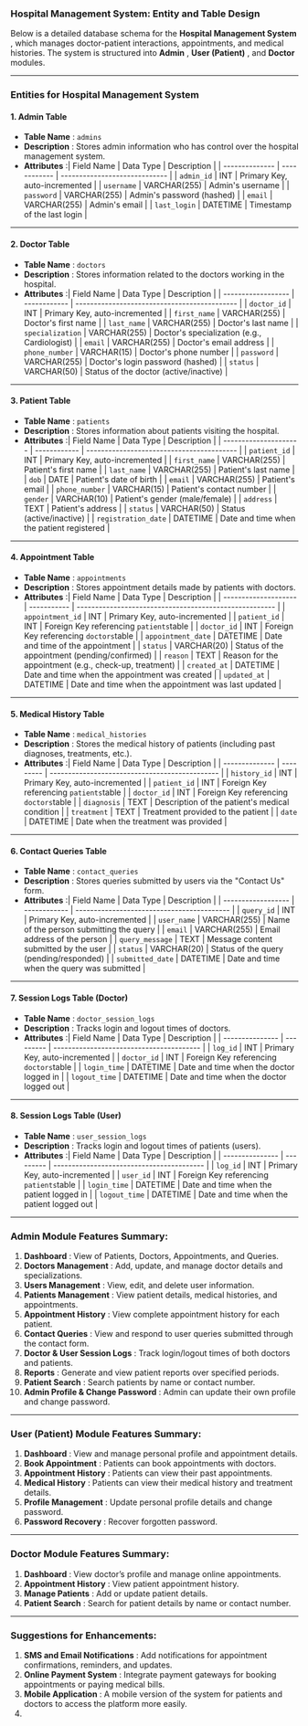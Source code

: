### **Hospital Management System: Entity and Table Design**

Below is a detailed database schema for the  **Hospital Management System** , which manages doctor-patient interactions, appointments, and medical histories. The system is structured into  **Admin** ,  **User (Patient)** , and **Doctor** modules.

---

### **Entities for Hospital Management System**

#### 1. **Admin Table**

* **Table Name** : `admins`
* **Description** : Stores admin information who has control over the hospital management system.
* **Attributes** :| Field Name     | Data Type    | Description                   |
  | -------------- | ------------ | ----------------------------- |
  | `admin_id`   | INT          | Primary Key, auto-incremented |
  | `username`   | VARCHAR(255) | Admin's username              |
  | `password`   | VARCHAR(255) | Admin's password (hashed)     |
  | `email`      | VARCHAR(255) | Admin's email                 |
  | `last_login` | DATETIME     | Timestamp of the last login   |

---

#### 2. **Doctor Table**

* **Table Name** : `doctors`
* **Description** : Stores information related to the doctors working in the hospital.
* **Attributes** :| Field Name         | Data Type    | Description                                  |
  | ------------------ | ------------ | -------------------------------------------- |
  | `doctor_id`      | INT          | Primary Key, auto-incremented                |
  | `first_name`     | VARCHAR(255) | Doctor's first name                          |
  | `last_name`      | VARCHAR(255) | Doctor's last name                           |
  | `specialization` | VARCHAR(255) | Doctor's specialization (e.g., Cardiologist) |
  | `email`          | VARCHAR(255) | Doctor's email address                       |
  | `phone_number`   | VARCHAR(15)  | Doctor's phone number                        |
  | `password`       | VARCHAR(255) | Doctor's login password (hashed)             |
  | `status`         | VARCHAR(50)  | Status of the doctor (active/inactive)       |

---

#### 3. **Patient Table**

* **Table Name** : `patients`
* **Description** : Stores information about patients visiting the hospital.
* **Attributes** :| Field Name            | Data Type    | Description                               |
  | --------------------- | ------------ | ----------------------------------------- |
  | `patient_id`        | INT          | Primary Key, auto-incremented             |
  | `first_name`        | VARCHAR(255) | Patient's first name                      |
  | `last_name`         | VARCHAR(255) | Patient's last name                       |
  | `dob`               | DATE         | Patient's date of birth                   |
  | `email`             | VARCHAR(255) | Patient's email                           |
  | `phone_number`      | VARCHAR(15)  | Patient's contact number                  |
  | `gender`            | VARCHAR(10)  | Patient's gender (male/female)            |
  | `address`           | TEXT         | Patient's address                         |
  | `status`            | VARCHAR(50)  | Status (active/inactive)                  |
  | `registration_date` | DATETIME     | Date and time when the patient registered |

---

#### 4. **Appointment Table**

* **Table Name** : `appointments`
* **Description** : Stores appointment details made by patients with doctors.
* **Attributes** :| Field Name           | Data Type   | Description                                            |
  | -------------------- | ----------- | ------------------------------------------------------ |
  | `appointment_id`   | INT         | Primary Key, auto-incremented                          |
  | `patient_id`       | INT         | Foreign Key referencing `patients`table              |
  | `doctor_id`        | INT         | Foreign Key referencing `doctors`table               |
  | `appointment_date` | DATETIME    | Date and time of the appointment                       |
  | `status`           | VARCHAR(20) | Status of the appointment (pending/confirmed)          |
  | `reason`           | TEXT        | Reason for the appointment (e.g., check-up, treatment) |
  | `created_at`       | DATETIME    | Date and time when the appointment was created         |
  | `updated_at`       | DATETIME    | Date and time when the appointment was last updated    |

---

#### 5. **Medical History Table**

* **Table Name** : `medical_histories`
* **Description** : Stores the medical history of patients (including past diagnoses, treatments, etc.).
* **Attributes** :| Field Name     | Data Type | Description                                    |
  | -------------- | --------- | ---------------------------------------------- |
  | `history_id` | INT       | Primary Key, auto-incremented                  |
  | `patient_id` | INT       | Foreign Key referencing `patients`table      |
  | `doctor_id`  | INT       | Foreign Key referencing `doctors`table       |
  | `diagnosis`  | TEXT      | Description of the patient's medical condition |
  | `treatment`  | TEXT      | Treatment provided to the patient              |
  | `date`       | DATETIME  | Date when the treatment was provided           |

---

#### 6. **Contact Queries Table**

* **Table Name** : `contact_queries`
* **Description** : Stores queries submitted by users via the "Contact Us" form.
* **Attributes** :| Field Name         | Data Type    | Description                                |
  | ------------------ | ------------ | ------------------------------------------ |
  | `query_id`       | INT          | Primary Key, auto-incremented              |
  | `user_name`      | VARCHAR(255) | Name of the person submitting the query    |
  | `email`          | VARCHAR(255) | Email address of the person                |
  | `query_message`  | TEXT         | Message content submitted by the user      |
  | `status`         | VARCHAR(20)  | Status of the query (pending/responded)    |
  | `submitted_date` | DATETIME     | Date and time when the query was submitted |

---

#### 7. **Session Logs Table (Doctor)**

* **Table Name** : `doctor_session_logs`
* **Description** : Tracks login and logout times of doctors.
* **Attributes** :| Field Name      | Data Type | Description                              |
  | --------------- | --------- | ---------------------------------------- |
  | `log_id`      | INT       | Primary Key, auto-incremented            |
  | `doctor_id`   | INT       | Foreign Key referencing `doctors`table |
  | `login_time`  | DATETIME  | Date and time when the doctor logged in  |
  | `logout_time` | DATETIME  | Date and time when the doctor logged out |

---

#### 8. **Session Logs Table (User)**

* **Table Name** : `user_session_logs`
* **Description** : Tracks login and logout times of patients (users).
* **Attributes** :| Field Name      | Data Type | Description                               |
  | --------------- | --------- | ----------------------------------------- |
  | `log_id`      | INT       | Primary Key, auto-incremented             |
  | `user_id`     | INT       | Foreign Key referencing `patients`table |
  | `login_time`  | DATETIME  | Date and time when the patient logged in  |
  | `logout_time` | DATETIME  | Date and time when the patient logged out |

---

### **Admin Module Features Summary:**

1. **Dashboard** : View of Patients, Doctors, Appointments, and Queries.
2. **Doctors Management** : Add, update, and manage doctor details and specializations.
3. **Users Management** : View, edit, and delete user information.
4. **Patients Management** : View patient details, medical histories, and appointments.
5. **Appointment History** : View complete appointment history for each patient.
6. **Contact Queries** : View and respond to user queries submitted through the contact form.
7. **Doctor & User Session Logs** : Track login/logout times of both doctors and patients.
8. **Reports** : Generate and view patient reports over specified periods.
9. **Patient Search** : Search patients by name or contact number.
10. **Admin Profile & Change Password** : Admin can update their own profile and change password.

---

### **User (Patient) Module Features Summary:**

1. **Dashboard** : View and manage personal profile and appointment details.
2. **Book Appointment** : Patients can book appointments with doctors.
3. **Appointment History** : Patients can view their past appointments.
4. **Medical History** : Patients can view their medical history and treatment details.
5. **Profile Management** : Update personal profile details and change password.
6. **Password Recovery** : Recover forgotten password.

---

### **Doctor Module Features Summary:**

1. **Dashboard** : View doctor’s profile and manage online appointments.
2. **Appointment History** : View patient appointment history.
3. **Manage Patients** : Add or update patient details.
4. **Patient Search** : Search for patient details by name or contact number.

---

### **Suggestions for Enhancements:**

1. **SMS and Email Notifications** : Add notifications for appointment confirmations, reminders, and updates.
2. **Online Payment System** : Integrate payment gateways for booking appointments or paying medical bills.
3. **Mobile Application** : A mobile version of the system for patients and doctors to access the platform more easily.
4.
